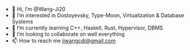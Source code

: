 
- 👋 Hi, I’m @Wang-Ji20
- 👀 I’m interested in Dostoyevsky, Type-Moon, Virtualization & Database Systems
- 🌱 I’m currently learning C++, Haskell, Rust, Hypervisor, DBMS
- 💞️ I’m looking to collaborate on well everything
- 📫 How to reach me jiwangcdi@gmail.com

<!---
Wang-Ji20/Wang-Ji20 is a ✨ special ✨ repository because its `README.md` (this file) appears on your GitHub profile.
You can click the Preview link to take a look at your changes.
--->
